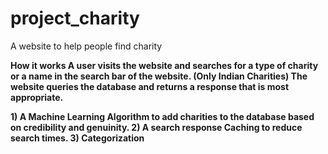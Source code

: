 # project_charity
A website to help people find charity

<b> How it works <b>
A user visits the website and searches for a type of charity or a name in the search bar of the website. (Only Indian Charities)
The website queries the database and returns a response that is most appropriate.

<Future Scope>
1) A Machine Learning Algorithm to add charities to the database based on credibility and genuinity.
2) A search response Caching to reduce search times.
3) Categorization
